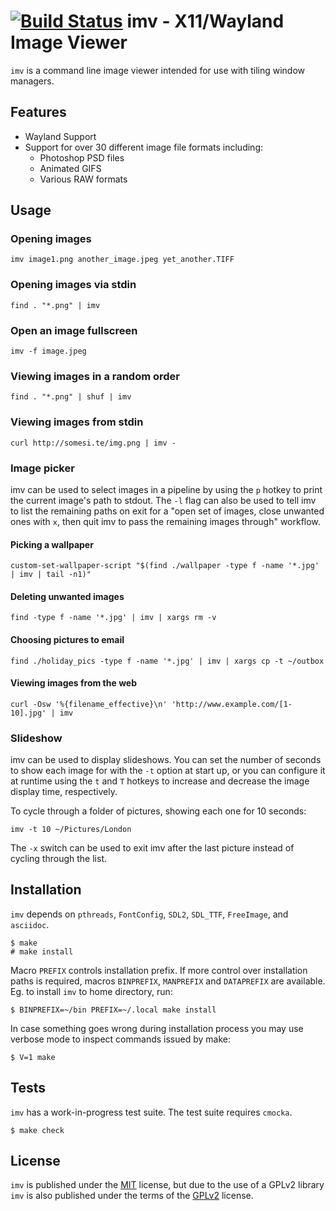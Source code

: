 [![Build Status](https://travis-ci.org/eXeC64/imv.svg?branch=master)](https://travis-ci.org/eXeC64/imv)
imv - X11/Wayland Image Viewer
==============================

`imv` is a command line image viewer intended for use with tiling window managers.

Features
--------

* Wayland Support
* Support for over 30 different image file formats including:
  * Photoshop PSD files
  * Animated GIFS
  * Various RAW formats

Usage
-----

### Opening images
    imv image1.png another_image.jpeg yet_another.TIFF

### Opening images via stdin
    find . "*.png" | imv

### Open an image fullscreen
    imv -f image.jpeg

### Viewing images in a random order
    find . "*.png" | shuf | imv

### Viewing images from stdin
    curl http://somesi.te/img.png | imv -

### Image picker
imv can be used to select images in a pipeline by using the `p` hotkey to print
the current image's path to stdout. The `-l` flag can also be used to tell imv
to list the remaining paths on exit for a "open set of images, close unwanted
ones with `x`, then quit imv to pass the remaining images through" workflow.

#### Picking a wallpaper
    custom-set-wallpaper-script "$(find ./wallpaper -type f -name '*.jpg' | imv | tail -n1)"

#### Deleting unwanted images
    find -type f -name '*.jpg' | imv | xargs rm -v

#### Choosing pictures to email
    find ./holiday_pics -type f -name '*.jpg' | imv | xargs cp -t ~/outbox

#### Viewing images from the web
    curl -Osw '%{filename_effective}\n' 'http://www.example.com/[1-10].jpg' | imv

### Slideshow

imv can be used to display slideshows. You can set the number of seconds to
show each image for with the `-t` option at start up, or you can configure it
at runtime using the `t` and `T` hotkeys to increase and decrease the image
display time, respectively.

To cycle through a folder of pictures, showing each one for 10 seconds:

    imv -t 10 ~/Pictures/London

The `-x` switch can be used to exit imv after the last picture instead of
cycling through the list.

Installation
------------

`imv` depends on `pthreads`, `FontConfig`, `SDL2`, `SDL_TTF`, `FreeImage`,
and `asciidoc`.

    $ make
    # make install

Macro `PREFIX` controls installation prefix.  If more control over installation
paths is required, macros `BINPREFIX`, `MANPREFIX` and `DATAPREFIX` are
available.  Eg. to install `imv` to home directory, run:

    $ BINPREFIX=~/bin PREFIX=~/.local make install

In case something goes wrong during installation process you may use verbose
mode to inspect commands issued by make:

    $ V=1 make

Tests
-----

`imv` has a work-in-progress test suite. The test suite requires `cmocka`.

    $ make check

License
-------
`imv` is published under the [MIT](LICENSE.MIT) license, but due to the use of
a GPLv2 library `imv` is also published under the terms of the
[GPLv2](LICENSE.GPL) license.
